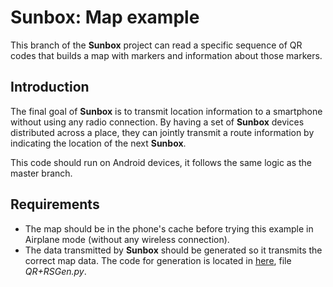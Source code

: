 
Sunbox: Map example
===========================

This branch of the **Sunbox** project can read a specific sequence of QR codes that builds
a map with markers and information about those markers.

Introduction
------------

The final goal of **Sunbox** is to transmit location information to a smartphone without using
any radio connection. By having a set of **Sunbox** devices distributed across a place, they can
jointly transmit a route information by indicating the location of the next **Sunbox**.

This code should run on Android devices, it follows the same logic as the master branch.

Requirements
------------

* The map should be in the phone's cache before trying this example in Airplane mode (without
any wireless connection).
* The data transmitted by **Sunbox** should be generated so it transmits the correct map data.
The code for generation is located in [here](https://github.com/mchavezt86/videoQR),
 file _QR+RSGen.py_.